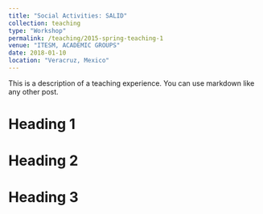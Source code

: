 ```yaml
---
title: "Social Activities: SALID"
collection: teaching
type: "Workshop"
permalink: /teaching/2015-spring-teaching-1
venue: "ITESM, ACADEMIC GROUPS"
date: 2018-01-10
location: "Veracruz, Mexico"
---
```


This is a description of a teaching experience. You can use markdown like any other post.

Heading 1
======

Heading 2
======

Heading 3
======

